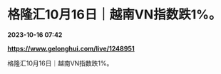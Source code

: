 # 格隆汇10月16日｜越南VN指数跌1%。

**2023-10-16 07:42**

**https://www.gelonghui.com/live/1248951**

格隆汇10月16日｜越南VN指数跌1%。